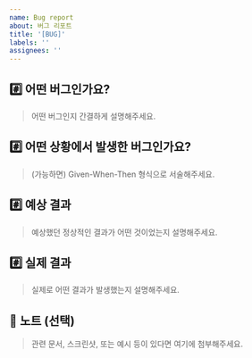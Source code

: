 ```yaml
---
name: Bug report
about: 버그 리포트
title: '[BUG]'
labels: ''
assignees: ''
---
```


## #️⃣ 어떤 버그인가요?

> 어떤 버그인지 간결하게 설명해주세요.

## #️⃣ 어떤 상황에서 발생한 버그인가요?

> (가능하면) Given-When-Then 형식으로 서술해주세요.

## #️⃣ 예상 결과

> 예상했던 정상적인 결과가 어떤 것이었는지 설명해주세요.

## #️⃣ 실제 결과

> 실제로 어떤 결과가 발생했는지 설명해주세요.

## 📢 노트 (선택)

> 관련 문서, 스크린샷, 또는 예시 등이 있다면 여기에 첨부해주세요.
